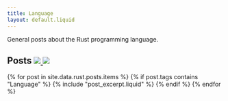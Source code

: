 ```yaml
---
title: Language
layout: default.liquid
---
```


General posts about the Rust programming language.

<h2>
  Posts
  <a class="feedicon" href="/language/feed.rss" title="Language RSS Feed">
    <img src="/images/rss.svg" />
  </a>
  <a class="feedicon" href="/language/feed.json" title="Language JSON Feed">
    <img src="/images/jsonfeed.png" />
  </a>
</h2>

{% for post in site.data.rust.posts.items %}
  {% if post.tags contains "Language" %}
  {% include "post_excerpt.liquid" %}
  {% endif %}
{% endfor %}
